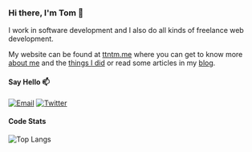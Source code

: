 ### Hi there, I'm Tom 👋

I work in software development and I also do all kinds of freelance web development.

My website can be found at [ttntm.me](https://ttntm.me) where you can get to know more [about me](https://ttntm.me/about/) and the [things I did](https://ttntm.me/work/) or read some articles in my [blog](https://ttntm.me/archive/).

#### Say Hello 📫

[![Email](https://img.shields.io/badge/email-ttntm%40pm.me-blue)](mailto:ttntm@pm.me) [![Twitter](https://img.shields.io/twitter/follow/thet0m.svg?style=social&label=@thet0m)](https://twitter.com/thet0m)

#### Code Stats

![Top Langs](https://github-readme-stats.vercel.app/api/top-langs/?username=ttntm&layout=compact)
